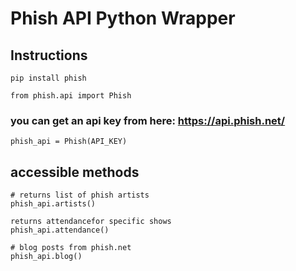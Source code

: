 # Phish API Python Wrapper


## Instructions

`pip install phish`

`from phish.api import Phish`

### you can get an api key from here: https://api.phish.net/

`phish_api = Phish(API_KEY)`

## accessible methods

```
# returns list of phish artists
phish_api.artists()

returns attendancefor specific shows
phish_api.attendance()

# blog posts from phish.net 
phish_api.blog()


```